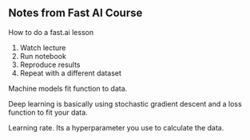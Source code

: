 
## Notes from Fast AI Course

How to do a fast.ai lesson
1. Watch lecture
2. Run notebook
3. Reproduce results
4. Repeat with a different dataset


Machine models fit function to data.

Deep learning is basically using stochastic gradient descent and a loss function to fit your data.

Learning rate. Its a hyperparameter you use to calculate the data. 

